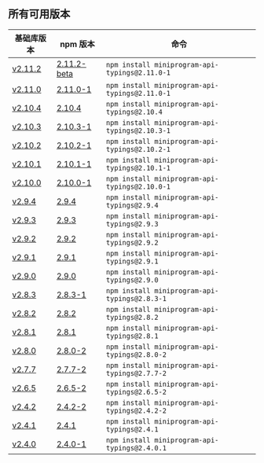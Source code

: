 ## 所有可用版本

基础库版本|npm 版本|命令
-|-|-
[v2.11.2](https://developers.weixin.qq.com/miniprogram/dev/framework/release/#v2-11-2-2020-06-08) | [2.11.2-beta](https://www.npmjs.com/package/miniprogram-api-typings/v/2.11.2-beta) | `npm install miniprogram-api-typings@2.11.0-1`
[v2.11.0](https://developers.weixin.qq.com/miniprogram/dev/framework/release/#v2-11-0-2020-04-24) | [2.11.0-1](https://www.npmjs.com/package/miniprogram-api-typings/v/2.11.0-1) | `npm install miniprogram-api-typings@2.11.0-1`
[v2.10.4](https://developers.weixin.qq.com/miniprogram/dev/framework/release/#v2-10-4-2020-03-24) | [2.10.4](https://www.npmjs.com/package/miniprogram-api-typings/v/2.10.4) | `npm install miniprogram-api-typings@2.10.4`
[v2.10.3](https://developers.weixin.qq.com/miniprogram/dev/framework/release/#v2-10-3-2020-03-06) | [2.10.3-1](https://www.npmjs.com/package/miniprogram-api-typings/v/2.10.3-1) | `npm install miniprogram-api-typings@2.10.3-1`
[v2.10.2](https://developers.weixin.qq.com/miniprogram/dev/framework/release/#v2-10-2-2020-02-20) | [2.10.2-1](https://www.npmjs.com/package/miniprogram-api-typings/v/2.10.2-1) | `npm install miniprogram-api-typings@2.10.2-1`
[v2.10.1](https://developers.weixin.qq.com/miniprogram/dev/framework/release/#v2-10-1-2020-01-14) | [2.10.1-1](https://www.npmjs.com/package/miniprogram-api-typings/v/2.10.1-1) | `npm install miniprogram-api-typings@2.10.1-1`
[v2.10.0](https://developers.weixin.qq.com/miniprogram/dev/framework/release/#v2-10-0-2019-12-24) | [2.10.0-1](https://www.npmjs.com/package/miniprogram-api-typings/v/2.10.0-1) | `npm install miniprogram-api-typings@2.10.0-1`
[v2.9.4](https://developers.weixin.qq.com/miniprogram/dev/framework/release/#v2-9-4-2019-11-28) | [2.9.4](https://www.npmjs.com/package/miniprogram-api-typings/v/2.9.4) | `npm install miniprogram-api-typings@2.9.4`
[v2.9.3](https://developers.weixin.qq.com/miniprogram/dev/framework/release/) | [2.9.3](https://www.npmjs.com/package/miniprogram-api-typings/v/2.9.3) | `npm install miniprogram-api-typings@2.9.3`
[v2.9.2](https://developers.weixin.qq.com/miniprogram/dev/framework/release/#v2-9-2-2019-11-04) | [2.9.2](https://www.npmjs.com/package/miniprogram-api-typings/v/2.9.2) | `npm install miniprogram-api-typings@2.9.2`
[v2.9.1](https://developers.weixin.qq.com/miniprogram/dev/framework/release/#v2-9-1-2019-10-29) | [2.9.1](https://www.npmjs.com/package/miniprogram-api-typings/v/2.9.1) | `npm install miniprogram-api-typings@2.9.1`
[v2.9.0](https://developers.weixin.qq.com/miniprogram/dev/framework/release/#v2-9-0-2019-10-09) | [2.9.0](https://www.npmjs.com/package/miniprogram-api-typings/v/2.9.0) | `npm install miniprogram-api-typings@2.9.0`
[v2.8.3](https://developers.weixin.qq.com/miniprogram/dev/framework/release/#v2-8-3-2019-09-17) | [2.8.3-1](https://www.npmjs.com/package/miniprogram-api-typings/v/2.8.3-1) | `npm install miniprogram-api-typings@2.8.3-1`
[v2.8.2](https://developers.weixin.qq.com/miniprogram/dev/framework/release/#v2-8-2-2019-08-30) | [2.8.2](https://www.npmjs.com/package/miniprogram-api-typings/v/2.8.2) | `npm install miniprogram-api-typings@2.8.2`
[v2.8.1](https://developers.weixin.qq.com/miniprogram/dev/framework/release/#v2-8-1-2019-08-22) | [2.8.1](https://www.npmjs.com/package/miniprogram-api-typings/v/2.8.1) | `npm install miniprogram-api-typings@2.8.1`
[v2.8.0](https://developers.weixin.qq.com/miniprogram/dev/framework/release/#v2-8-0-2019-07-30) | [2.8.0-2](https://www.npmjs.com/package/miniprogram-api-typings/v/2.8.0-2) | `npm install miniprogram-api-typings@2.8.0-2`
[v2.7.7](https://developers.weixin.qq.com/miniprogram/dev/framework/release/) | [2.7.7-2](https://www.npmjs.com/package/miniprogram-api-typings/v/2.7.7-2) | `npm install miniprogram-api-typings@2.7.7-2`
[v2.6.5](https://developers.weixin.qq.com/miniprogram/dev/framework/release/#v2-6-5-2019-04-02) | [2.6.5-2](https://www.npmjs.com/package/miniprogram-api-typings/v/2.6.5-2) | `npm install miniprogram-api-typings@2.6.5-2`
[v2.4.2](https://developers.weixin.qq.com/miniprogram/dev/framework/release/v2.html#v2-4-2-2018-12-04)|[2.4.2-2](https://www.npmjs.com/package/miniprogram-api-typings/v/2.4.2-2)|`npm install miniprogram-api-typings@2.4.2-2`
[v2.4.1](https://developers.weixin.qq.com/miniprogram/dev/framework/release/v2.html#v2-4-1-2018-11-21)|[2.4.1](https://www.npmjs.com/package/miniprogram-api-typings/v/2.4.1)|`npm install miniprogram-api-typings@2.4.1`
[v2.4.0](https://developers.weixin.qq.com/miniprogram/dev/framework/release/v2.html#v2-4-0-2018-11-05)|[2.4.0-1](https://www.npmjs.com/package/miniprogram-api-typings/v/2.4.0-1)|`npm install miniprogram-api-typings@2.4.0.1`